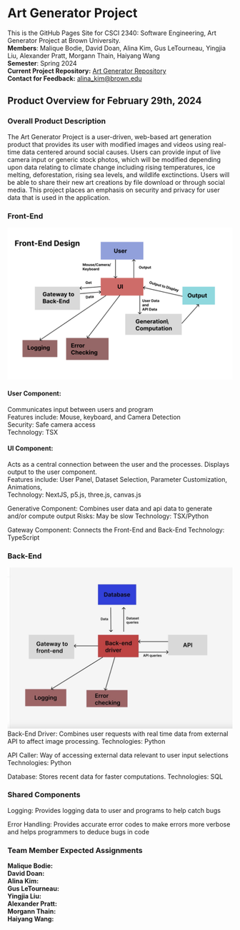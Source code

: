 # Art Generator Project
This is the GitHub Pages Site for CSCI 2340: Software Engineering, Art Generator Project at Brown University. <br />
**Members**: Malique Bodie, David Doan, Alina Kim, Gus LeTourneau, Yingjia Liu, Alexander Pratt, Morgann Thain, Haiyang Wang <br />
**Semester**: Spring 2024 <br />
**Current Project Repository:** [Art Generator Repository](https://github.com/newalina/art-gen)<br />
**Contact for Feedback:** alina_kim@brown.edu

## Product Overview for February 29th, 2024

### Overall Product Description
The Art Generator Project is a user-driven, web-based art generation product that provides its user with modified images and videos using real-time data centered around social causes. Users can provide input of live camera input or generic stock photos, which will be modified depending upon data relating to climate change including rising temperatures, ice melting, deforestation, rising sea levels, and wildlife exctinctions. Users will be able to share their new art creations by file download or through social media. This project places an emphasis on security and privacy for user data that is used in the application.

### Front-End 

![Front End HLD](/img/Front-End-Figma.jpg)


#### User Component:
Communicates input between users and program <br />
Features include: Mouse, keyboard, and Camera Detection <br />
Security: Safe camera access <br />
Technology: TSX <br />

#### UI Component:
Acts as a central connection between the user and the processes. Displays output to the user component. <br />
Features include: User Panel, Dataset Selection, Parameter Customization, Animations, <br />
Technology: NextJS, p5.js, three.js, canvas.js <br />

Generative Component:
Combines user data and api data to generate and/or compute output
Risks: May be slow
Technology: TSX/Python

Gateway Component:
Connects the Front-End and Back-End
Technology: TypeScript




### Back-End

![Back End HLD](/img/Back-End-Figma.jpg)
Back-End Driver:
Combines user requests with real time data from external API to affect image processing.
Technologies: Python

API Caller:
Way of accessing external data relevant to user input selections
Technologies: Python

Database:
Stores recent data for faster computations.
Technologies: SQL



### Shared Components
Logging:
Provides logging data to user and programs to help catch bugs

Error Handling:
Provides accurate error codes to make errors more verbose and helps programmers to deduce bugs in code



### Team Member Expected Assignments
**Malique Bodie:**  <br />
**David Doan:** <br />
**Alina Kim:** <br />
**Gus LeTourneau:** <br />
**Yingjia Liu:**  <br />
**Alexander Pratt:** <br />
**Morgann Thain:** <br />
**Haiyang Wang:** <br />
